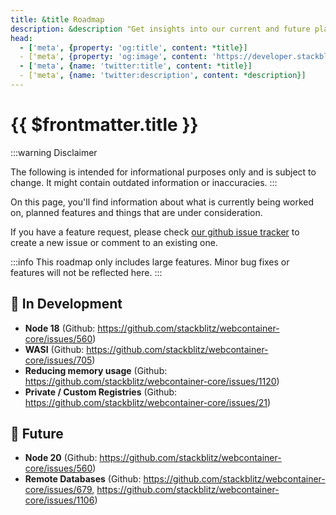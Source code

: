 ```yaml
---
title: &title Roadmap
description: &description "Get insights into our current and future plans for features in WebContainer. Let us know what you think!"
head:
  - ['meta', {property: 'og:title', content: *title}]
  - ['meta', {property: 'og:image', content: 'https://developer.stackblitz.com/img/og/webcontainer-project-configuration.png'}]
  - ['meta', {name: 'twitter:title', content: *title}]
  - ['meta', {name: 'twitter:description', content: *description}]
---
```


# {{ $frontmatter.title }}

:::warning Disclaimer

The following is intended for informational purposes only and is subject to change. It might contain outdated information or inaccuracies.
:::

On this page, you'll find information about what is currently being worked on, planned features and things that are under consideration.

If you have a feature request, please check [our github issue tracker](https://github.com/stackblitz/webcontainer-core/issues) to create a new issue or comment to an existing one.

:::info
This roadmap only includes large features. Minor bug fixes or features will not be reflected here.
:::

## 🚧 In Development

 * **Node 18** (Github: https://github.com/stackblitz/webcontainer-core/issues/560)
 * **WASI** (Github: https://github.com/stackblitz/webcontainer-core/issues/705)
 * **Reducing memory usage** (Github: https://github.com/stackblitz/webcontainer-core/issues/1120)
 * **Private / Custom Registries** (Github: https://github.com/stackblitz/webcontainer-core/issues/21)

## 🦄 Future

 * **Node 20** (Github: https://github.com/stackblitz/webcontainer-core/issues/560)
 * **Remote Databases** (Github: https://github.com/stackblitz/webcontainer-core/issues/679, https://github.com/stackblitz/webcontainer-core/issues/1106)
